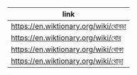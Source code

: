 |link|
|----|
|https://en.wiktionary.org/wiki/থোবড়া|
|https://en.wiktionary.org/wiki/থোর|
|https://en.wiktionary.org/wiki/থোকা|
|https://en.wiktionary.org/wiki/থোড়া|
